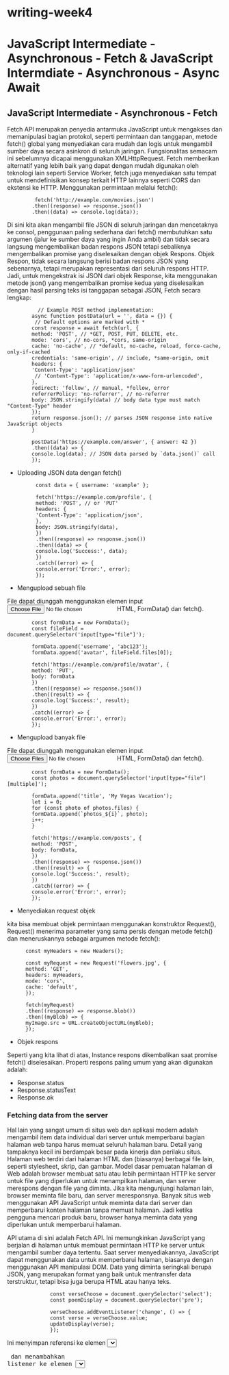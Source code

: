 # writing-week4

# JavaScript Intermediate - Asynchronous - Fetch & JavaScript Intermdiate - Asynchronous - Async Await

## JavaScript Intermediate - Asynchronous - Fetch

Fetch API merupakan penyedia antarmuka JavaScript untuk mengakses dan memanipulasi bagian protokol, seperti permintaan dan tanggapan, metode fetch() global yang menyediakan cara mudah dan logis untuk mengambil sumber daya secara asinkron di seluruh jaringan. Fungsionalitas semacam ini sebelumnya dicapai menggunakan XMLHttpRequest. Fetch memberikan alternatif yang lebih baik yang dapat dengan mudah digunakan oleh teknologi lain seperti Service Worker, fetch juga menyediakan satu tempat untuk mendefinisikan konsep terkait HTTP lainnya seperti CORS dan ekstensi ke HTTP. Menggunakan permintaan melalui fetch():

        
             fetch('http://example.com/movies.json')
            .then((response) => response.json())
            .then((data) => console.log(data));

Di sini kita akan mengambil file JSON di seluruh jaringan dan mencetaknya ke consol, penggunaan paling sederhana dari fetch() membutuhkan satu argumen (jalur ke sumber daya yang ingin Anda ambil) dan tidak secara langsung mengembalikan badan respons JSON tetapi sebaliknya mengembalikan promise yang diselesaikan dengan objek Respons. Objek Respon, tidak secara langsung berisi badan respons JSON yang sebenarnya, tetapi merupakan representasi dari seluruh respons HTTP. Jadi, untuk mengekstrak isi JSON dari objek Response, kita menggunakan metode json() yang mengembalikan promise kedua yang diselesaikan dengan hasil parsing teks isi tanggapan sebagai JSON, Fetch secara lengkap:


              // Example POST method implementation:
            async function postData(url = '', data = {}) {
             // Default options are marked with *
            const response = await fetch(url, {
            method: 'POST', // *GET, POST, PUT, DELETE, etc.
            mode: 'cors', // no-cors, *cors, same-origin
            cache: 'no-cache', // *default, no-cache, reload, force-cache, only-if-cached
            credentials: 'same-origin', // include, *same-origin, omit
            headers: {
            'Content-Type': 'application/json'
             // 'Content-Type': 'application/x-www-form-urlencoded',
            },
            redirect: 'follow', // manual, *follow, error
            referrerPolicy: 'no-referrer', // no-referrer
            body: JSON.stringify(data) // body data type must match "Content-Type" header
            });
            return response.json(); // parses JSON response into native JavaScript objects
            }

            postData('https://example.com/answer', { answer: 42 })
            .then((data) => {
            console.log(data); // JSON data parsed by `data.json()` call
            });


- Uploading JSON data dengan fetch()


            const data = { username: 'example' };

            fetch('https://example.com/profile', {
            method: 'POST', // or 'PUT'
            headers: {
            'Content-Type': 'application/json',
            },
            body: JSON.stringify(data),
            })
            .then((response) => response.json())
            .then((data) => {
            console.log('Success:', data);
            })
            .catch((error) => {
            console.error('Error:', error);
            });

- Mengupload sebuah file

File dapat diunggah menggunakan elemen input <input type="file" /> HTML, FormData() dan fetch().


            const formData = new FormData();
            const fileField = document.querySelector('input[type="file"]');

            formData.append('username', 'abc123');
            formData.append('avatar', fileField.files[0]);

            fetch('https://example.com/profile/avatar', {
            method: 'PUT',
            body: formData
            })
            .then((response) => response.json())
            .then((result) => {
            console.log('Success:', result);
            })
            .catch((error) => {
            console.error('Error:', error);
            });

- Mengupload banyak file 

File dapat diunggah menggunakan elemen input <input type="file" multiple /> HTML, FormData() dan fetch().


            const formData = new FormData();
            const photos = document.querySelector('input[type="file"][multiple]');

            formData.append('title', 'My Vegas Vacation');
            let i = 0;
            for (const photo of photos.files) {
            formData.append(`photos_${i}`, photo);
            i++;
            }

            fetch('https://example.com/posts', {
            method: 'POST',
            body: formData,
            })
            .then((response) => response.json())
            .then((result) => {
            console.log('Success:', result);
            })
            .catch((error) => {
            console.error('Error:', error);
            });

- Menyediakan request objek 

kita bisa membuat objek permintaan menggunakan konstruktor Request(), Request() menerima parameter yang sama persis dengan metode fetch() dan meneruskannya sebagai argumen metode fetch():

          const myHeaders = new Headers();

          const myRequest = new Request('flowers.jpg', {
          method: 'GET',
          headers: myHeaders,
          mode: 'cors',
          cache: 'default',
          });

          fetch(myRequest)
          .then((response) => response.blob())
          .then((myBlob) => {
          myImage.src = URL.createObjectURL(myBlob);
          });

- Objek respons

Seperti yang kita lihat di atas, Instance respons dikembalikan saat promise fetch() diselesaikan. Properti respons paling umum yang akan digunakan adalah:
  - Response.status
  - Response.statusText
  - Response.ok 
  
### Fetching data from the server

Hal lain yang sangat umum di situs web dan aplikasi modern adalah mengambil item data individual dari server untuk memperbarui bagian halaman web tanpa harus memuat seluruh halaman baru. Detail yang tampaknya kecil ini berdampak besar pada kinerja dan perilaku situs. Halaman web terdiri dari halaman HTML dan (biasanya) berbagai file lain, seperti stylesheet, skrip, dan gambar. Model dasar pemuatan halaman di Web adalah browser membuat satu atau lebih permintaan HTTP ke server untuk file yang diperlukan untuk menampilkan halaman, dan server merespons dengan file yang diminta. Jika kita mengunjungi halaman lain, browser meminta file baru, dan server meresponsnya. Banyak situs web menggunakan API JavaScript untuk meminta data dari server dan memperbarui konten halaman tanpa memuat halaman. Jadi ketika pengguna mencari produk baru, browser hanya meminta data yang diperlukan untuk memperbarui halaman.

API utama di sini adalah Fetch API. Ini memungkinkan JavaScript yang berjalan di halaman untuk membuat permintaan HTTP ke server untuk mengambil sumber daya tertentu. Saat server menyediakannya, JavaScript dapat menggunakan data untuk memperbarui halaman, biasanya dengan menggunakan API manipulasi DOM. Data yang diminta seringkali berupa JSON, yang merupakan format yang baik untuk mentransfer data terstruktur, tetapi bisa juga berupa HTML atau hanya teks.

                  const verseChoose = document.querySelector('select');
                  const poemDisplay = document.querySelector('pre');

                  verseChoose.addEventListener('change', () => {
                  const verse = verseChoose.value;
                  updateDisplay(verse);
                  });


Ini menyimpan referensi ke elemen <select> dan <pre> dan menambahkan listener ke elemen <select>, sehingga ketika kita memilih nilai baru, nilai baru diteruskan ke fungsi bernama updateDisplay() sebagai parameter. Fetch API adalah fungsi global yang disebut fetch(), yang menggunakan URL sebagai parameter selanjutnya, fetch() adalah API asinkron yang mengembalikan Promise. Jadi karena fetch() mengembalikan promise, =kita meneruskan fungsi ke metode then() dari promise yang dikembalikan, metode ini akan dipanggil ketika permintaan HTTP telah menerima respons dari server. Di handler, memeriksa apakah permintaan berhasil dan membuat kesalahan jika tidak. Jika tidak, maka memanggil response.text(), untuk mendapatkan isi respons sebagai teks. Ternyata response.text() juga tidak sinkron, jadi mengembalikan promise yang dikembalikannya, dan meneruskan fungsi ke metode then() dari promise baru ini. Fungsi ini akan dipanggil ketika teks respons sudah siap, dan di dalamnya kita akan memperbarui blok kita dengan teks. Contoh blok pertama yang menggunakan Fetch dapat ditemukan di awal JavaScript:



                   fetch('products.json')
                   .then((response) => {
                   if (!response.ok) {
                   throw new Error(`HTTP error: ${response.status}`);
                   }
                   return response.json();
                   })
                   .then((json) => initialize(json))
                   .catch((err) => console.error(`Fetch problem: ${err.message}`));



Terakhir, kita merangkai handler catch() di bagian akhir, untuk menangkap error yang terjadi di salah satu fungsi asinkron yang kita panggil atau handlernya. Fungsi fetch() mengembalikan promise jika ini berhasil diselesaikan, fungsi di dalam blok .then() pertama berisi respons yang dikembalikan dari jaringan.


## JavaScript Intermdiate - Asynchronous - Async Await


# Git & Github Lanjutan (Kolaborasi)

Berkontribusi pada open source dapat menjadi cara yang bermanfaat untuk belajar, mengajar, dan membangun pengalaman dalam keterampilan apa pun yang dapat kita bayangkan.  CI, adalah strategi alur kerja yang memastikan semua modifikasi yang dibuat digabungkan dengan versi terbaru cabang master sangat sering untuk semua pengembang dalam tim, dalam pengembangan sumber terbuka. Contoh layanan yang menyediakan CI adalah GitHub, di mana setiap pengembang dapat membuat garpu (salinan independen) dari repositori untuk membuat Permintaan Tarik untuk meminta pekerjaan mereka (komit) untuk digabungkan, ditinjau dengan komentar dan saran, atau ditutup. Di dunia proyek software, tidak dapat dihindari bahwa kita akan menemukan diri kita bekerja dalam tim untuk menghasilkan proyek.

###  Organisasi & Kolaborator

#### Menambahkan Anggota Tim

Biasanya ada dua cara menyiapkan Github untuk kolaborasi tim:
1. Organizations - Pemilik organisasi dapat membuat banyak tim dengan tingkat izin yang berbeda untuk berbagai repositori.
2. Collaborators - Pemilik repositori dapat menambahkan kolaborator dengan akses Baca + Tulis untuk satu repositori.

- Organizations
Jika ingin mengawasi beberapa tim dan ingin menetapkan tingkat izin yang berbeda untuk setiap tim dengan berbagai anggota dan menambahkan setiap anggota ke repositori yang berbeda, maka Organization akan menjadi pilihan terbaik. Akun pengguna Github apa pun sudah dapat membuat Organizations gratis untuk repositori open source.
- Collaborators
Collaborators digunakan untuk memberikan akses Read + Write access ke satu repositori yang dimiliki oleh akun pribadi. Untuk menambahkan Collaborators, (akun pribadi Github lainnya), masing-masing Collaborator kemudian akan melihat perubahan dalam status akses pada halaman repositori. Setelah kita memiliki akses Write ke repositori, kita dapat melakukan git clone, bekerja pada perubahan, membuat git pull untuk mengambil dan menggabungkan setiap perubahan dalam repositori jarak jauh dan akhirnya git push, untuk memperbarui repositori jarak jauh dengan perubahan kita sendiri:

#### Pull Requests

Pull Requests adalah jika kita mau, kita dapat mengirim permintaan tarik ke pemilik repositori untuk menggabungkan perubahan kode kita. Pull request itu sendiri dapat memicu diskusi untuk kualitas kode, fitur atau bahkan strategi umum.
Ada dua model pull request di Github:
1. Fork & Pull Model - Digunakan di repositori publik yang tidak memiliki akses push
2. Share Repository Model - Digunakan dalam repositori pribadi yang kita miliki akses push.

####  Analytics

Github Graphs memberikan wawasan tentang kolaborator dan komitmen di balik setiap repositori kode, sementara Github Network menyediakan visualisasi pada setiap kontributor dan komitmennya di seluruh repositori bercabang. Analisis dan grafik ini menjadi sangat kuat, terutama ketika bekerja dalam tim.
- Graphs
Grafik menyediakan analisis rinci seperti:
1. Contributors: Siapa yang kontributor? Dan berapa banyak baris kode yang mereka tambahkan atau hapus?
2. Commit Activity: Minggu-minggu mana komit berlangsung dalam setahun terakhir?
3. Code Frequency: Berapa banyak baris kode yang dilakukan sepanjang siklus hidup proyek?
4. Punchcard: Selama waktu apa waktu melakukan biasanya dilakukan?

- Network
Github Network adalah alat canggih yang memungkinkan kita melihat setiap komitmen kontributor dan bagaimana mereka terkait satu sama lain. Ketika kita melihat visualizer secara keseluruhan, kita melihat setiap commit pada setiap cabang dari setiap repositori yang dimiliki jaringan.


# Responsive Web Design

Responsive web design (RWD) bertujuan untuk membuat design wesbite kita dapat diakses oleh divice apapun. Desain Web Responsif adalah pendekatan yang menyarankan bahwa desain dan pengembangan harus merespons perilaku dan lingkungan pengguna berdasarkan ukuran layar, platform, dan orientasi. Praktik ini terdiri dari campuran grid dan tata letak yang fleksibel, gambar, dan penggunaan kueri media CSS yang cerdas. Saat pengguna beralih dari laptop ke divice yang lain, situs web akan secara otomatis beralih untuk mengakomodasi resolusi, ukuran gambar, dan kemampuan skrip. Menambahkan viewport (Area pandang/area tampilan poligon dalam grafik komputer) kedalam HTML

                      <meta name="viewport" content="width=device-width, initial-scale=1.0">
                      
                      
### Media Query

Media query adalah fungsi dari css untuk menggunakan css tertentu jika syarat yang ditentukan dipenuhi. Media query merupakan komponen penting untuk membuat web responsive layout. Media query merupakan modul CSS3 yang berguna membuat layout kita responsive dengan menyesuaikan tampilan berdasarkan ukuran layar perangkat. 
Terkadang tampilan yang sudah kita desain dengan sedemikian rupa bisa kacau jika ditampilkan pada tampilan mobile. Dengan media query kita dapat menyelesaikan masalah ini dengan menentukan aturan ukuran dan tata letak elemen dengan kondisi-kondisi tertentu

Media query juga disebut dengan Breakpoint, karena cara kerja media query yakni dengan cara mengecheck ukuran viewport(layar/area dimana konten terlihat) apakah sesuai dengan kondisi yang kita deklarasikan, jika benar maka kode dalam kondisi tersebut yang akan dieksekusi. Dengan kata lain media query memberikan kemampuan menggunakan kode css yang sesuai dengan kondisi yang ditentukan.

                       <link rel="stylesheet" media="screen and (max-width: 300px)" href="s300.css">
                       
Perintah diatas menunjukan browser agar load file s300.css bila ukuran viewport <= 300px dengan media screen. Property media yang disupport adalah screen, print dan lain-lain Ada beberapa cara menggunakan media query

        - Melalu link tag seperti contoh diatas
        - Menggunakan @media
        - Menggunakan @import
                       
CSS media queries digunakan untuk membatasiÂ  ruang CSS, artinya CSS yang kita buat melalui media queries ini hanya berjalan di ukuran labar layar tertentu, misalnya:

                        @media screen and (max-width: 600px) {
                                 article{
                	background :red !important;
  	
                        }
                        }
                        
Dari contoh script di atas, dapat kita lihat bahwa property CSS background red pada article hanya berlaku pada ukuran maksimal 600px, ketika tampilan web lebih dari 600px maka background tersebut tidak akan berlaku lagi.   

#### Eksternal & internal media query
Kita dapat menggunakan media query dengan cara berikut

Cara 1:

Dengan menggunakan tag <link> di dalam elemen head

                <head>
                <link rel=”stylesheet” media=”screen and (min-width: 600px)” href=”laptop_styles.css”>
                <link rel=”stylesheet” media=”screen and (min-width: 320px) and (max-width: 360)” href=”mobile_styles.css”>
                </head>
                
Cara 2:

Kita definisikan dengan rule @media di dalam internal css atau file css terpisah   

                @media screen and (min-width: 240px) and (max-width: 480px) {
                p {
                font-size: 11px;
                }
                }
                
                
#### Media Features

Untuk menentukan kondisi kita bisa menyertakan media features di bawah ini dengan nilai batas nantinya sebuah rules akan dieksekusi. Media featurs harus berada dalam tanda kurung. 

1. width
2. height
3. device-width
4. device-height
5. aspect-ratio
6. device-aspect-ratio
7. color
8. color-index
9. monochrome
10. resolution
11. orientation
12. scan
13. grid
Contoh penggunaan

(orientation: landscape)
(orientation: potrait)
Beberapa memiliki min- dan max-. contoh

(min-width: 200px) 
(max-width: 760px)
(min-device-width: 200px)
(max-device-width: 800px)    


#Bootstrap 5

Bootstrap adalah framework HTML, CSS, dan JavaScript yang berfungsi untuk mendesain website responsive dengan cepat dan mudah. 
Framework open source ini diciptakan pada tahun 2011 oleh Mark Otto dan Jacob Thornton dari Twitter. Itulah kenapa dulunya Bootstrap dinamakan Twitter Blueprint. 
Bootstrap dengan cepat meraih popularitas digunakan oleh 27% website di seluruh dunia. Hal itu karena kesederhanaan dan konsistensi yang ditawarkan Bootstrap dibanding framework lainnya saat itu. Kemudahan yang ditawarkan oleh Bootstrap adalah Anda tak perlu coding komponen website dari nol. Framework ini tersusun dari kumpulan file CSS dan JavaScript berbentuk class yang tinggal pakai. Class yang disediakan Bootstrap juga cukup lengkap. Mulai dari class untuk layout halaman, class menu navigasi, class animasi, dan masih banyak lainnya. Menariknya lagi, Bootstrap bersifat responsive berkat grid system yang digunakan. Sistem grid pada bootstrap menggunakan rangkaian containers, baris, dan kolom untuk menyesuaikan bentuk layout dan konten website Anda. Dengan kata lain, Bootstrap menjamin tampilan website Anda akan tetap rapi dan konsisten di berbagai perangkat pengunjung. Baik melalui smartphone, tablet, atau laptop, kegunaan Bootsrap

- Menciptakan website Mobile Friendly —Berkat sistem grid, proses membuat website mobile friendly tak akan membutuhkan waktu lama.
- Memudahkan resize gambar — Cukup dengan menambahkan class .img-responsive ke gambar, maka gambar tersebut akan otomatis di-resize sesuai ukuran layar pengguna.
- Menambahkan elemen website tanpa ribet — Bootstrap menyediakan berbagai elemen yang bisa langsung Anda gunakan di website. Misalnya, navigasi, menu dropdown,           thumbnail, dan sebagainya.
- Membuat website lebih interaktif — Bootstrap juga memungkinkan Anda menggunakan plugin custom JQuery. Jadi, Anda bisa menambahkan berbagai elemen interaktif ke         website dengan mudah. Misalnya, popup, transisi, image carousel, dan sebagainya.

### Important globals 

Bootstrap menggunakan beberapa gaya dan pengaturan global yang semuanya hampir secara eksklusif diarahkan untuk normalisasi gaya lintas browser.

- Responsive meta tag 
Bootstrap dikembangkan terlebih dahulu untuk seluler, sebuah strategi untuk mengoptimalkan kode untuk perangkat seluler terlebih dahulu dan kemudian meningkatkan komponen seperlunya menggunakan kueri media CSS. Untuk memastikan rendering yang tepat dan zoom sentuh untuk semua perangkat, tambahkan tag meta area pandang responsif ke <head>.
                
                <meta name="viewport" content="width=device-width, initial-scale=1">
                
- Box-sizing 

                .selector-for-some-widget {
                box-sizing: content-box;
                }
                
- Reboot 

Untuk rendering lintas-browser yang lebih baik, kita menggunakan Reboot untuk memperbaiki ketidakkonsistenan di seluruh browser dan perangkat sambil memberikan pengaturan ulang yang sedikit lebih sesuai untuk elemen HTML umum.
